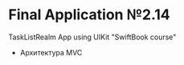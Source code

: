# Final Application №2.14
TaskListRealm App using UIKit "SwiftBook course"

- Архитектура MVC

<img src=" " style="width:300px;"/>
